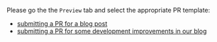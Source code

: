 Please go the the `Preview` tab and select the appropriate PR template:

* [submitting a PR for a blog post](?expand=1&template=.github/PULL_REQUEST_TEMPLATE/BLOG_POST_PULL_REQUEST_TEMPLATE.md)
* [submitting a PR for some development improvements in our blog](?expand=1&template=DEVELOPMENT_PULL_REQUEST_TEMPLATE.md)
